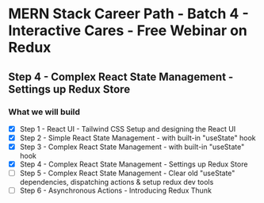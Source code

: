 # MERN Stack Career Path - Batch 4 - Interactive Cares - Free Webinar on Redux

## Step 4 - Complex React State Management - Settings up Redux Store

### What we will build

-   [x] Step 1 - React UI - Tailwind CSS Setup and designing the React UI
-   [x] Step 2 - Simple React State Management - with built-in "useState" hook
-   [x] Step 3 - Complex React State Management - with built-in "useState" hook
-   [x] Step 4 - Complex React State Management - Settings up Redux Store
-   [ ] Step 5 - Complex React State Management - Clear old "useState" dependencies, dispatching actions & setup redux dev tools
-   [ ] Step 6 - Asynchronous Actions - Introducing Redux Thunk
